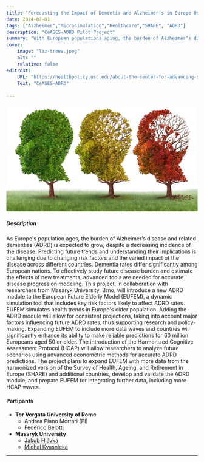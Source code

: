 ```yaml
---
title: "Forecasting the Impact of Dementia and Alzheimer’s in Europe Using Dynamic Microsimulation"
date: 2024-07-01
tags: ["Alzheimer","Microsimulation","Healthcare","SHARE", "ADRD"]
description: "CeASES-ADRD Pilot Project"
summary: "With European populations aging, the burden of Alzheimer’s disease and related dementias (ADRD) is expected to increase, despite decreases in disease incidence in the absence of effective disease-modifying therapies. Making predictions of future trends and understanding their implications for individuals, families, health systems, and government programs is a challenging task. This project will introduce a new ADRD module to the European Future Elderly Model (EUFEM) dynamic microsimulation model, incorporating key risk factors (e.g. trends in sociodemographic factors, health risk factors, medical innovations) likely to affect the prevalence of ADRD."
cover:
    image: "laz-trees.jpeg"
    alt: ""
    relative: false
editPost:
    URL: "https://healthpolicy.usc.edu/about-the-center-for-advancing-sociodemographic-and-economic-study-of-alzheimers-disease/"
    Text: "CeASES-ADRD"

---
```


![](laz-trees.jpeg)

##### Description

As Europe's population ages, the burden of Alzheimer’s disease and related dementias (ADRD) is expected to grow, despite a decreasing incidence of the disease. Predicting future trends and understanding their implications is challenging due to changing risk factors and the varied impact of the disease across different countries. Dementia rates differ significantly among European nations. To effectively study future disease burden and estimate the effects of new treatments, advanced tools are needed for accurate disease progression modeling.
This project, in collaboration with researchers from Masaryk University, Brno, will introduce a new ADRD module to the European Future Elderly Model (EUFEM), a dynamic simulation tool that includes key risk factors likely to affect ADRD rates. EUFEM simulates health trends in Europe's older population. Adding the ADRD module will allow for consistent projections, taking into account major factors influencing future ADRD rates, thus supporting research and policy-making. Expanding EUFEM to include more data waves and countries will significantly enhance its ability to make reliable predictions for 60 million Europeans aged 50 or older. The introduction of the Harmonized Cognitive Assessment Protocol (HCAP) will allow researchers to analyze future scenarios using advanced econometric methods for accurate ADRD predictions. The project plans to expand EUFEM with more data from the harmonized version of the Survey of Health, Ageing, and Retirement in Europe (SHARE) and additional countries, develop and validate the ADRD module, and prepare EUFEM for integrating further data, including more HCAP waves.

#### Partipants

* **Tor Vergata University of Rome**
  * Andrea Piano Mortari (PI)
  * [Federico Belotti](https://fbelotti.github.io)
* **Masaryk University**
  * [Jakub Hlávka](https://sites.google.com/view/jakubhlavka/?pli=1)
  * [Michal Kvasnicka](https://www.muni.cz/en/people/847-michal-kvasnicka)


---
